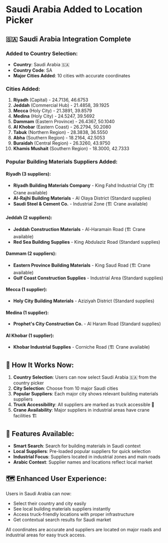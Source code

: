 # Saudi Arabia Added to Location Picker

## 🇸🇦 Saudi Arabia Integration Complete

### Added to Country Selection:
- **Country**: Saudi Arabia 🇸🇦
- **Country Code**: SA
- **Major Cities Added**: 10 cities with accurate coordinates

### Cities Added:
1. **Riyadh** (Capital) - 24.7136, 46.6753
2. **Jeddah** (Commercial Hub) - 21.4858, 39.1925
3. **Mecca** (Holy City) - 21.3891, 39.8579
4. **Medina** (Holy City) - 24.5247, 39.5692
5. **Dammam** (Eastern Province) - 26.4367, 50.1040
6. **Al Khobar** (Eastern Coast) - 26.2794, 50.2080
7. **Tabuk** (Northern Region) - 28.3838, 36.5550
8. **Abha** (Southern Region) - 18.2164, 42.5053
9. **Buraidah** (Central Region) - 26.3260, 43.9750
10. **Khamis Mushait** (Southern Region) - 18.3000, 42.7333

### Popular Building Materials Suppliers Added:

#### Riyadh (3 suppliers):
- **Riyadh Building Materials Company** - King Fahd Industrial City (🏗️ Crane available)
- **Al-Rajhi Building Materials** - Al Olaya District (Standard supplies)
- **Saudi Steel & Cement Co.** - Industrial Zone (🏗️ Crane available)

#### Jeddah (2 suppliers):
- **Jeddah Construction Materials** - Al-Haramain Road (🏗️ Crane available)
- **Red Sea Building Supplies** - King Abdulaziz Road (Standard supplies)

#### Dammam (2 suppliers):
- **Eastern Province Building Materials** - King Saud Road (🏗️ Crane available)
- **Gulf Coast Construction Supplies** - Industrial Area (Standard supplies)

#### Mecca (1 supplier):
- **Holy City Building Materials** - Aziziyah District (Standard supplies)

#### Medina (1 supplier):
- **Prophet's City Construction Co.** - Al Haram Road (Standard supplies)

#### Al Khobar (1 supplier):
- **Khobar Industrial Supplies** - Corniche Road (🏗️ Crane available)

## 🚀 How It Works Now:

1. **Country Selection**: Users can now select Saudi Arabia 🇸🇦 from the country picker
2. **City Selection**: Choose from 10 major Saudi cities
3. **Popular Suppliers**: Each major city shows relevant building materials suppliers
4. **Truck Accessibility**: All suppliers are marked as truck accessible 🚛
5. **Crane Availability**: Major suppliers in industrial areas have crane facilities 🏗️

## 🎯 Features Available:

- **Smart Search**: Search for building materials in Saudi context
- **Local Suppliers**: Pre-loaded popular suppliers for quick selection
- **Industrial Focus**: Suppliers located in industrial zones and main roads
- **Arabic Context**: Supplier names and locations reflect local market

## 🗺️ Enhanced User Experience:

Users in Saudi Arabia can now:
- Select their country and city easily
- See local building materials suppliers instantly
- Access truck-friendly locations with proper infrastructure
- Get contextual search results for Saudi market

All coordinates are accurate and suppliers are located on major roads and industrial areas for easy truck access.
